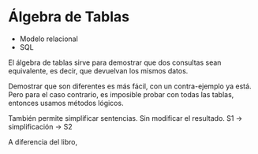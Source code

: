 # Álgebra de Tablas

+ Modelo relacional
+ SQL

El álgebra de tablas sirve para demostrar que dos consultas sean equivalente, es decir,  que devuelvan los mismos datos.

Demostrar que son diferentes es más fácil, con un contra-ejemplo ya está. Pero para el caso contrario, es imposible probar con todas las tablas, entonces usamos métodos lógicos.

También permite simplificar sentencias. Sin modificar el resultado.
S1 → simplificación → S2

A diferencia del libro, 